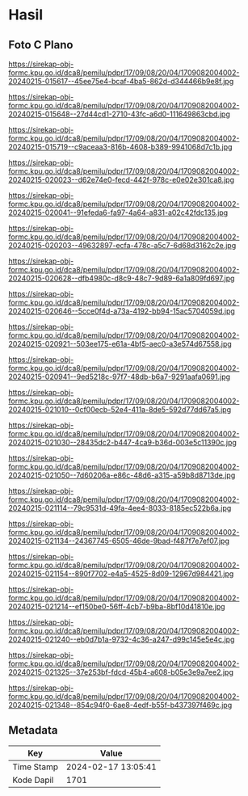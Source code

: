 # Hasil

## Foto C Plano

https://sirekap-obj-formc.kpu.go.id/dca8/pemilu/pdpr/17/09/08/20/04/1709082004002-20240215-015617--45ee75e4-bcaf-4ba5-862d-d344466b9e8f.jpg

https://sirekap-obj-formc.kpu.go.id/dca8/pemilu/pdpr/17/09/08/20/04/1709082004002-20240215-015648--27d44cd1-2710-43fc-a6d0-111649863cbd.jpg

https://sirekap-obj-formc.kpu.go.id/dca8/pemilu/pdpr/17/09/08/20/04/1709082004002-20240215-015719--c9aceaa3-816b-4608-b389-9941068d7c1b.jpg

https://sirekap-obj-formc.kpu.go.id/dca8/pemilu/pdpr/17/09/08/20/04/1709082004002-20240215-020023--d62e74e0-fecd-442f-978c-e0e02e301ca8.jpg

https://sirekap-obj-formc.kpu.go.id/dca8/pemilu/pdpr/17/09/08/20/04/1709082004002-20240215-020041--91efeda6-fa97-4a64-a831-a02c42fdc135.jpg

https://sirekap-obj-formc.kpu.go.id/dca8/pemilu/pdpr/17/09/08/20/04/1709082004002-20240215-020203--49632897-ecfa-478c-a5c7-6d68d3162c2e.jpg

https://sirekap-obj-formc.kpu.go.id/dca8/pemilu/pdpr/17/09/08/20/04/1709082004002-20240215-020628--dfb4980c-d8c9-48c7-9d89-6a1a809fd697.jpg

https://sirekap-obj-formc.kpu.go.id/dca8/pemilu/pdpr/17/09/08/20/04/1709082004002-20240215-020646--5cce0f4d-a73a-4192-bb94-15ac5704059d.jpg

https://sirekap-obj-formc.kpu.go.id/dca8/pemilu/pdpr/17/09/08/20/04/1709082004002-20240215-020921--503ee175-e61a-4bf5-aec0-a3e574d67558.jpg

https://sirekap-obj-formc.kpu.go.id/dca8/pemilu/pdpr/17/09/08/20/04/1709082004002-20240215-020941--9ed5218c-97f7-48db-b6a7-9291aafa0691.jpg

https://sirekap-obj-formc.kpu.go.id/dca8/pemilu/pdpr/17/09/08/20/04/1709082004002-20240215-021010--0cf00ecb-52e4-411a-8de5-592d77dd67a5.jpg

https://sirekap-obj-formc.kpu.go.id/dca8/pemilu/pdpr/17/09/08/20/04/1709082004002-20240215-021030--28435dc2-b447-4ca9-b36d-003e5c11390c.jpg

https://sirekap-obj-formc.kpu.go.id/dca8/pemilu/pdpr/17/09/08/20/04/1709082004002-20240215-021050--7d60206a-e86c-48d6-a315-a59b8d8713de.jpg

https://sirekap-obj-formc.kpu.go.id/dca8/pemilu/pdpr/17/09/08/20/04/1709082004002-20240215-021114--79c9531d-49fa-4ee4-8033-8185ec522b6a.jpg

https://sirekap-obj-formc.kpu.go.id/dca8/pemilu/pdpr/17/09/08/20/04/1709082004002-20240215-021134--24367745-6505-46de-9bad-f487f7e7ef07.jpg

https://sirekap-obj-formc.kpu.go.id/dca8/pemilu/pdpr/17/09/08/20/04/1709082004002-20240215-021154--890f7702-e4a5-4525-8d09-12967d984421.jpg

https://sirekap-obj-formc.kpu.go.id/dca8/pemilu/pdpr/17/09/08/20/04/1709082004002-20240215-021214--ef150be0-56ff-4cb7-b9ba-8bf10d41810e.jpg

https://sirekap-obj-formc.kpu.go.id/dca8/pemilu/pdpr/17/09/08/20/04/1709082004002-20240215-021240--eb0d7b1a-9732-4c36-a247-d99c145e5e4c.jpg

https://sirekap-obj-formc.kpu.go.id/dca8/pemilu/pdpr/17/09/08/20/04/1709082004002-20240215-021325--37e253bf-fdcd-45b4-a608-b05e3e9a7ee2.jpg

https://sirekap-obj-formc.kpu.go.id/dca8/pemilu/pdpr/17/09/08/20/04/1709082004002-20240215-021348--854c94f0-6ae8-4edf-b55f-b437397f469c.jpg


## Metadata

| Key        | Value               |
| ---------- | ------------------- |
| Time Stamp | 2024-02-17 13:05:41 |
| Kode Dapil | 1701                |



